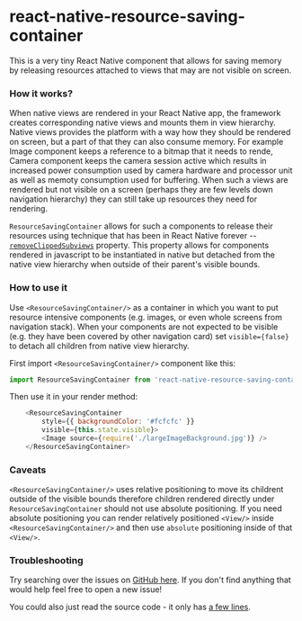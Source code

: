 # react-native-resource-saving-container

This is a very tiny React Native component that allows for saving memory by releasing resources attached to views that may are not visible on screen.

### How it works?

When native views are rendered in your React Native app, the framework creates corresponding native views and mounts them in view hierarchy. Native views provides the platform with a way how they should be rendered on screen, but a part of that they can also consume memory. For example Image component keeps a reference to a bitmap that it needs to rende, Camera component keeps the camera session active which results in increased power consumption used by camera hardware and processor unit as well as memoty consumption used for buffering. When such a views are rendered but not visible on a screen (perhaps they are few levels down navigation hierarchy) they can still take up resources they need for rendering.

`ResourceSavingContainer` allows for such a components to release their resources using technique that has been in React Native forever -- [`removeClippedSubviews`](https://facebook.github.io/react-native/docs/view.html#removeclippedsubviews) property.
This property allows for components rendered in javascript to be instantiated in native but detached from the native view hierarchy when outside of their parent's visible bounds.

### How to use it

Use `<ResourceSavingContainer/>` as a container in which you want to put resource intensive components (e.g. images, or even whole screens from navigation stack). When your components are not expected to be visible (e.g. they have been covered by other navigation card) set `visible={false}` to detach all children from native view hierarchy.

First import `<ResourceSavingContainer/>` component like this:
```js
import ResourceSavingContainer from 'react-native-resource-saving-container';
```

Then use it in your render method:
```js
    <ResourceSavingContainer
        style={{ backgroundColor: '#fcfcfc' }}
        visible={this.state.visible}>
        <Image source={require('./largeImageBackground.jpg')} />
    </ResourceSavingContainer>
```

### Caveats

`<ResourceSavingContainer/>`  uses relative positioning to move its childrent outside of the visible bounds therefore children rendered directly under `ResourceSavingContainer` should not use absolute positioning. If you need absolute positioning you can render relatively positioned `<View/>` inside `<ResourceSavingContainer/>` and then use `absolute` positioning inside of that `<View/>`.

### Troubleshooting

Try searching over the issues on [GitHub here](https://github.com/SoftwareMansion/react-native-resource-saving-container/issues). If you don't find anything that would help feel free to open a new issue!

You could also just read the source code - it only has [a few lines](https://github.com/SoftwareMansion/react-native-resource-saving-container/blob/master/ResourceSavingContainer.js).